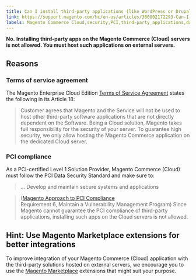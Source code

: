 ```yaml
---
title: Can I install third-party applications (like WordPress or Drupal) on my Cloud instance?
link: https://support.magento.com/hc/en-us/articles/360002172293-Can-I-install-third-party-applications-like-WordPress-or-Drupal-on-my-Cloud-instance-
labels: Magento Commerce Cloud,security,PCI,third-party_applications,data,FAQ
---
```


**No.** **Installing third-party apps on the Magento Commerce (Cloud) servers is not allowed. You must host such applications on external servers.**

## Reasons

### Terms of service agreement

The Magento Enterprise Cloud Edition [Terms of Service Agreement](https://magento.com/legal/terms/cloud-terms) states the following in its Article 18:

> Customer agrees that Magento and the Service will not be used to host other third-party software applications that are not directly dependent on the Software.
Being a Cloud solution, Magento takes full responsibility for the security of your server. To guarantee high security, we only allow hosting the Magento Commerce application on the dedicated Cloud server.

### PCI compliance

As a PCI-certified Level 1 Solution Provider, Magento Commerce (Cloud) must follow the PCI Data Security Standard and make sure to:

> ... Develop and maintain secure systems and applications

> ([Magento Approach to PCI Compliance](https://magento.com/pci-compliance)  
> Requirement 6, Maintain a Vulnerability Management Program)
Since Magento cannot guarantee the PCI compliance of third-party applications, installing such apps on the Cloud servers is not allowed.

## Hint: Use Magento Marketplace extensions for better integrations

To improve integration of your Magento Commerce (Cloud) application with the third-party solutions hosted on external servers, we encourage you to use the [Magento Marketplace](https://marketplace.magento.com) extensions that might suit your purpose.

